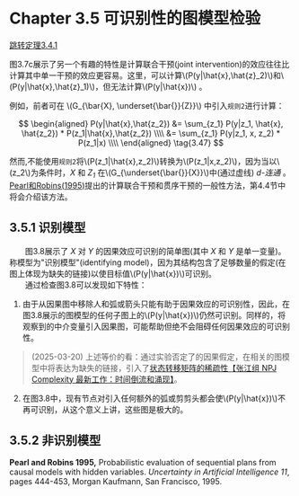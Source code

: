 # Chapter 3.5 可识别性的图模型检验
[跳转定理3.4.1](./chapter_3_4.md#thm3.4.1) 

图3.7c展示了另一个有趣的特性是计算联合干预(joint intervention)的效应往往比计算其中单一干预的效应更容易。这里，可以计算\\(P(y|\hat{x},\hat{z}_2)\\)和\\(P(y|\hat{x},\hat{z}_1)\\)，但无法计算\\(P(y|\hat{x})\\) 。  

例如，前者可在  \\(G_{\bar{X}, \underset{\bar{}}{Z}}\\) 中引入`规则2`进行计算：

$$
\begin{aligned}
P(y|\hat{x},\hat{z_2}) &= \sum_{z_1} P(y|z_1, \hat{x}, \hat{z_2}) * P(z_1|\hat{x},\hat{z_2})  \\\\
                       &= \sum_{z_1} P(y|z_1, x, z_2) * P(z_1|x)   \\\\
\end{aligned}
\tag{3.47}
$$


然而,不能使用`规则2`将\\(P(z_1|\hat{x},z_2)\\)转换为\\(P(z_1|x,z_2)\\)，因为当以\\(z_2\\)为条件时，*X* 和 *Z<sub>1</sub>* 在\\(G_{\underset{\bar{}}{X}}\\)中(通过虚线) *d-连通* 。[Pearl和Robins(1995)](#PearlRobins1995)提出的计算联合干预和贯序干预的一般性方法，第4.4节中将会介绍该方法。

## 3.5.1 识别模型
&emsp;&emsp;图3.8展示了 *X* 对 *Y* 的因果效应可识别的简单图(其中 *X* 和 *Y* 是单一变量)。称模型为"识别模型"(identifying model)，因为其结构包含了足够数量的假定(在图上体现为缺失的链接)以使目标值\\(P(y|\hat{x})\\)可识别。  
&emsp;&emsp;通过检查图3.8可以发现如下特性：
1. 由于从因果图中移除人和弧或箭头只能有助于因果效应的可识别性，因此，在图3.8展示的图模型的任何子图上的\\(P(y|\hat{x})\\)仍然可识别。同样的，将观察到的中介变量引入因果图，可能帮助但绝不会阻碍任何因果效应的可识别性。
> (2025-03-20) 上述等价的看：通过实验否定了的因果假定，在相关的图模型中将表达为缺失的链接，引入了[状态转移矩阵的稀疏性【张江组 NPJ Complexity 最新工作：时间倒流和涌现】](https://www.bilibili.com/video/BV1TDfUYgEyA/?share_source=copy_web&vd_source=11141d7b83e628e7a2f8baf703e55130)。  

2. 在图3.8中，现有节点对引入任何额外的弧或剪剪头都会使\\(P(y|\hat{x})\\)不再可识别，从这个意义上讲，这些图是极大的。
## 3.5.2 非识别模型




<span id="PearlRobins1995">**Pearl and Robins 1995,** Probabilistic evaluation of sequential plans from causal models with hidden variables. *Uncertainty in Artificial Intelligence 11*, pages 444-453, Morgan Kaufmann, San Francisco, 1995.</span>